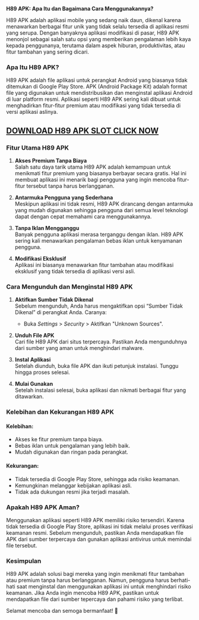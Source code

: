 **H89 APK: Apa Itu dan Bagaimana Cara Menggunakannya?**

H89 APK adalah aplikasi mobile yang sedang naik daun, dikenal karena menawarkan berbagai fitur unik yang tidak selalu tersedia di aplikasi resmi yang serupa. Dengan banyaknya aplikasi modifikasi di pasar, H89 APK menonjol sebagai salah satu opsi yang memberikan pengalaman lebih kaya kepada penggunanya, terutama dalam aspek hiburan, produktivitas, atau fitur tambahan yang sering dicari.

### **Apa Itu H89 APK?**

H89 APK adalah file aplikasi untuk perangkat Android yang biasanya tidak ditemukan di Google Play Store. APK (Android Package Kit) adalah format file yang digunakan untuk mendistribusikan dan menginstal aplikasi Android di luar platform resmi. Aplikasi seperti H89 APK sering kali dibuat untuk menghadirkan fitur-fitur premium atau modifikasi yang tidak tersedia di versi aplikasi aslinya.

## [DOWNLOAD H89 APK SLOT CLICK NOW](https://tinyurl.com/3m4r4vv2)





### **Fitur Utama H89 APK**

1. **Akses Premium Tanpa Biaya**  
   Salah satu daya tarik utama H89 APK adalah kemampuan untuk menikmati fitur premium yang biasanya berbayar secara gratis. Hal ini membuat aplikasi ini menarik bagi pengguna yang ingin mencoba fitur-fitur tersebut tanpa harus berlangganan.

2. **Antarmuka Pengguna yang Sederhana**  
   Meskipun aplikasi ini tidak resmi, H89 APK dirancang dengan antarmuka yang mudah digunakan sehingga pengguna dari semua level teknologi dapat dengan cepat memahami cara menggunakannya.

3. **Tanpa Iklan Mengganggu**  
   Banyak pengguna aplikasi merasa terganggu dengan iklan. H89 APK sering kali menawarkan pengalaman bebas iklan untuk kenyamanan pengguna.

4. **Modifikasi Eksklusif**  
   Aplikasi ini biasanya menawarkan fitur tambahan atau modifikasi eksklusif yang tidak tersedia di aplikasi versi asli.

### **Cara Mengunduh dan Menginstal H89 APK**
1. **Aktifkan Sumber Tidak Dikenal**  
   Sebelum mengunduh, Anda harus mengaktifkan opsi “Sumber Tidak Dikenal” di perangkat Anda. Caranya:
   - Buka *Settings* > *Security* > Aktifkan "Unknown Sources".

2. **Unduh File APK**  
   Cari file H89 APK dari situs terpercaya. Pastikan Anda mengunduhnya dari sumber yang aman untuk menghindari malware.

3. **Instal Aplikasi**  
   Setelah diunduh, buka file APK dan ikuti petunjuk instalasi. Tunggu hingga proses selesai.

4. **Mulai Gunakan**  
   Setelah instalasi selesai, buka aplikasi dan nikmati berbagai fitur yang ditawarkan.

### **Kelebihan dan Kekurangan H89 APK**
#### **Kelebihan:**
- Akses ke fitur premium tanpa biaya.
- Bebas iklan untuk pengalaman yang lebih baik.
- Mudah digunakan dan ringan pada perangkat.

#### **Kekurangan:**
- Tidak tersedia di Google Play Store, sehingga ada risiko keamanan.
- Kemungkinan melanggar kebijakan aplikasi asli.
- Tidak ada dukungan resmi jika terjadi masalah.

### **Apakah H89 APK Aman?**
Menggunakan aplikasi seperti H89 APK memiliki risiko tersendiri. Karena tidak tersedia di Google Play Store, aplikasi ini tidak melalui proses verifikasi keamanan resmi. Sebelum mengunduh, pastikan Anda mendapatkan file APK dari sumber terpercaya dan gunakan aplikasi antivirus untuk memindai file tersebut.

### **Kesimpulan**
H89 APK adalah solusi bagi mereka yang ingin menikmati fitur tambahan atau premium tanpa harus berlangganan. Namun, pengguna harus berhati-hati saat menginstal dan menggunakan aplikasi ini untuk menghindari risiko keamanan. Jika Anda ingin mencoba H89 APK, pastikan untuk mendapatkan file dari sumber tepercaya dan pahami risiko yang terlibat. 

Selamat mencoba dan semoga bermanfaat! 🚀
